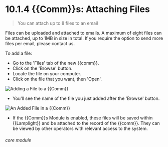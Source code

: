 # 10.1.4 {{Comm}}s: Attaching Files

> You can attach up to 8 files to an email

Files can be uploaded and attached to emails. A maximum of eight files can be attached, up to 1MB in size in total. If you require the option to send more files per email, please contact us.

To add a file:

- Go to the 'Files' tab of the new {{comm}}.
- Click on the 'Browse' button.
- Locate the file on your computer.
- Click on the file that you want, then 'Open'.

![Adding a File to a {{Comm}}](10.1.4a.pmg)

- You'll see the name of the file you just added after the 'Browse' button.

![An Added File in a {{Comm}}](10.1.4b.png)

- If the {{Comm}}s Module is enabled, these files will be saved within {{Lamplight}} and be attached to the record of the {{comm}}. They can be viewed by other operators with relevant access to the system. 


###### core module

